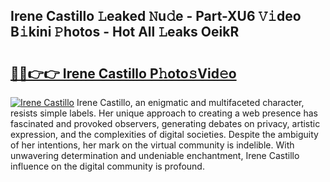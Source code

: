 ## Irene Castillo 𝙻eaked 𝙽u𝚍e - Part-XU6 𝚅𝚒deo B𝚒kini 𝙿hotos - Hot All 𝙻eaks OeikR

# <h2><a href="http://ld2x7kz.urlbe.top/?page=Irene+Castillo">🔗🔗👉👉 Irene Castillo P𝚑oto𝚜Vid𝚎o</a></h2>

[![Irene Castillo](https://i.imgur.com/eBuTRDB.gif)](http://ld2x7kz.urlbe.top/?page=Irene+Castillo)
Irene Castillo, an enigmatic and multifaceted character, resists simple labels. Her unique approach to creating a web presence has fascinated and provoked observers, generating debates on privacy, artistic expression, and the complexities of digital societies. Despite the ambiguity of her intentions, her mark on the virtual community is indelible. With unwavering determination and undeniable enchantment, Irene Castillo influence on the digital community is profound.

